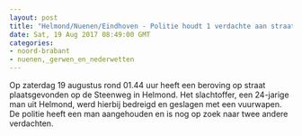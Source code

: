 ```yaml
---
layout: post
title: "Helmond/Nuenen/Eindhoven - Politie houdt 1 verdachte aan straatroof Helmond"
date: Sat, 19 Aug 2017 08:49:00 GMT
categories: 
- noord-brabant 
- nuenen,_gerwen_en_nederwetten 
---
```


Op zaterdag 19 augustus rond 01.44 uur heeft een beroving op straat plaatsgevonden op de Steenweg in Helmond. Het slachtoffer, een 24-jarige man uit Helmond, werd hierbij bedreigd en geslagen met een vuurwapen. De politie heeft een man aangehouden en is nog op zoek naar twee andere verdachten.
